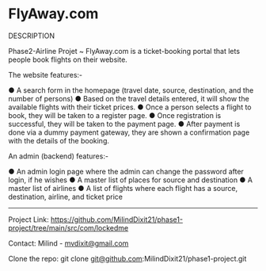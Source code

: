# FlyAway.com

DESCRIPTION

Phase2-Airline Projet
~ FlyAway.com is a ticket-booking portal that lets people book flights on their website.


The website features:-

● A search form in the homepage (travel date, source, destination, and the number of persons)
● Based on the travel details entered, it will show the available flights with their ticket prices.
● Once a person selects a flight to book, they will be taken to a register page.
● Once registration is successful, they will be taken to the payment page.
● After payment is done via a dummy payment gateway, they are shown a confirmation page with the details of the booking.   
 
An admin (backend) features:-

● An admin login page where the admin can change the password after login, if he wishes
● A master list of places for source and destination
● A master list of airlines
● A list of flights where each flight has a source, destination, airline, and ticket price

******

Project Link: https://github.com/MilindDixit21/phase1-project/tree/main/src/com/lockedme

Contact:
Milind - mvdixit@gmail.com

Clone the repo:
git clone git@github.com:MilindDixit21/phase1-project.git
